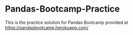 # Pandas-Bootcamp-Practice
This is the practice solution for Pandas Bootcamp provided at https://pandasbootcamp.herokuapp.com/

